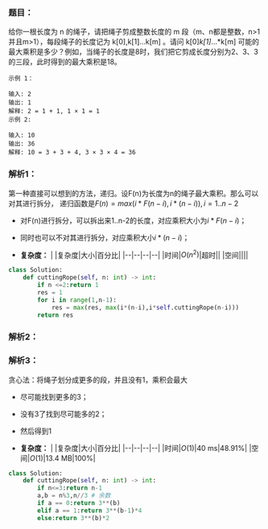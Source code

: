 ### 题目：
给你一根长度为 n 的绳子，请把绳子剪成整数长度的 m 段（m、n都是整数，n>1并且m>1），每段绳子的长度记为 k[0],k[1]...k[m] 。请问 k[0]*k[1]*...*k[m] 可能的最大乘积是多少？例如，当绳子的长度是8时，我们把它剪成长度分别为2、3、3的三段，此时得到的最大乘积是18。
```
示例 1：

输入: 2
输出: 1
解释: 2 = 1 + 1, 1 × 1 = 1
示例 2:

输入: 10
输出: 36
解释: 10 = 3 + 3 + 4, 3 × 3 × 4 = 36
```

### 解析1：
第一种直接可以想到的方法，递归。设F(n)为长度为n的绳子最大乘积。那么可以对其进行拆分，
递归函数是$F(n) = max(i*F(n-i),i*(n-i)),i=1..n-2$
* 对F(n)进行拆分，可以拆出来1..n-2的长度，对应乘积大小为$i*F(n-i)$；
* 同时也可以不对其进行拆分，对应乘积大小$i*(n-i)$；

* **复杂度：**
|  |复杂度|大小|百分比|
|--|--|--|--|
|时间|$O(n^2)$|超时||
|空间||||

```python
class Solution:
    def cuttingRope(self, n: int) -> int:
        if n <=2:return 1
        res = 1
        for i in range(1,n-1):
            res = max(res, max(i*(n-i),i*self.cuttingRope(n-i)))
        return res
```

### 解析2：

### 解析3：
贪心法：将绳子划分成更多的段，并且没有1，乘积会最大
* 尽可能找到更多的3；
* 没有3了找到尽可能多的2；
* 然后得到1

* **复杂度：**
|  |复杂度|大小|百分比|
|--|--|--|--|
|时间|$O(1)$|40 ms|48.91%|
|空间|$O(1)$|13.4 MB|100%|

```python
class Solution:
    def cuttingRope(self, n: int) -> int:
        if n<=3:return n-1
        a,b = n%3,n//3 # 余数
        if a == 0:return 3**(b)
        elif a == 1:return 3**(b-1)*4
        else:return 3**(b)*2
```